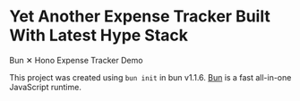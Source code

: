 # Yet Another Expense Tracker Built With Latest Hype Stack

Bun ✕ Hono Expense Tracker Demo

This project was created using `bun init` in bun v1.1.6. [Bun](https://bun.sh) is a fast all-in-one JavaScript runtime.
